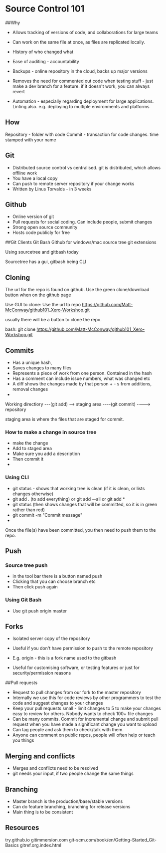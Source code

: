 # Source Control 101

##Why
* Allows tracking of versions of code, and collaborations for large teams

* Can work on the same file at once, as files are replicated locally.

* History of who changed what

* Ease of auditing - accountability

* Backups - online repository in the cloud, backs up major versions

* Removes the need for commented out code when testing stuff - just make a dev branch for a feature. if it doesn't work, you can always revert

* Automation - especially regarding deployment for large applications. Linting also. e.g. deploying to multiple environments and platforms

## How

Repository - folder with code
Commit - transaction for code changes. time stamped with your name

## Git
* Distributed source control vs centralised. git is distributed, which allows offline work
* You have a local copy
* Can push to remote server repository if your change works
* Written by Linus Torvalds - in 3 weeks

## Github
* Online version of git
* Pull requests for social coding. Can include people, submit changes
* Strong open source community
* Hosts code publicly for free

##Git Clients
Git Bash
Github for windows/mac
source tree
git extensions

Using sourcetree and gitbash today

Sourcetree has a gui, gitbash being CLI


## Cloning

The url for the repo is found on github. Use the green clone/download button when on the github page

Use GUI to clone: Use the url to repo https://github.com/Matt-McConway/github101_Xero-Workshop.git

usually there will be a button to clone the repo.



bash: git clone https://github.com/Matt-McConway/github101_Xero-Workshop.git

## Commits
* Has a unique hash,
* Saves changes to many files
* Represents a piece of work from one person. Contained in the hash
* Has a comment can include issue numbers, what was changed etc
* A diff shows the changes made by that person + - s from additions, removal changes
*

Working directiory ---(git add) --> staging area ----(git commit) ----> repository

staging area is where the files that are staged for commit.

### How to make a change in source tree

* make the change
* Add to staged area
* Make sure you add a description
* Then commit it
*

### Using CLI

* git status  - shows that working tree is clean (if it is clean, or lists changes otherwise)
* git add . (to add everything) or git add --all  or git add *
* git status (then shows changes that will be committed, so it is in green rather than red)
* git commit -m "Commit message"
*

Once the file(s) have been committed, you then need to push them to the repo.


## Push

### Source tree push
* in the tool bar there is a button named push
* Clicking that you can choose branch etc
* Then click push again


### Using Git Bash

* Use git push origin master

## Forks

* Isolated server copy of the repository

* Useful if you don't have permission to push to the remote repository

* E.g. origin - this is a fork name used to the gitbash

* Useful for customising software, or testing features or just for security/permission reasons

##Pull requests

* Request to pull changes from our fork to the master repository
* Internally we use this for code reviews by other programmers to test the code and suggest changes to your changes
* Keep your pull requests small - limit changes to 5 to make your changes easy to review for others. Nobody wants to check 100+ file changes
* Can be many commits. Commit for incremental change and submit pull request when you have made a significant change you want to upload
* Can tag people and ask them to check/talk with them.
* Anyone can comment on public repos, people will often help or teach you things

## Merging and conflicts
* Merges and conflicts need to be resolved
* git needs your input, if two people change the same things

## Branching

* Master branch is the production/base/stable versions
* Can do feature branching, branching for release versions
* Main thing is to be consistent

## Resources
try.github.io
gitimmersion.com
git-scm.com/book/en/Getting-Started_Git-Basics
gitref.org.index.html
